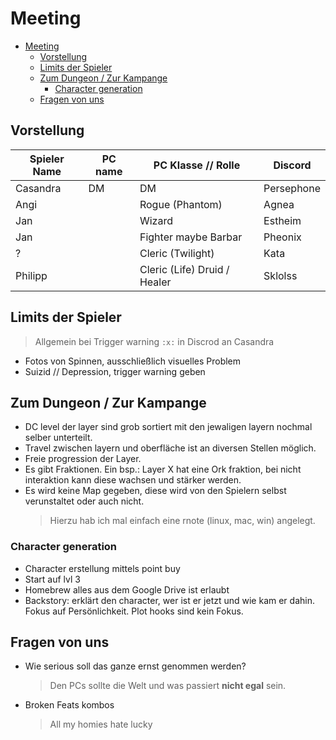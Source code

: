# Meeting

- [Meeting](#meeting)
  - [Vorstellung](#vorstellung)
  - [Limits der Spieler](#limits-der-spieler)
  - [Zum Dungeon / Zur Kampange](#zum-dungeon--zur-kampange)
    - [Character generation](#character-generation)
  - [Fragen von uns](#fragen-von-uns)

## Vorstellung

Spieler Name | PC name | PC Klasse // Rolle | Discord |
-------- | ------- | -------- | ------- |
Casandra  | DM  | DM | Persephone|
Angi  |  | Rogue (Phantom) | Agnea |
Jan |  | Wizard | Estheim |
Jan | | Fighter maybe Barbar | Pheonix|
? | | Cleric (Twilight) | Kata |
Philipp | |Cleric (Life)  Druid / Healer | Sklolss|

## Limits der Spieler

> Allgemein bei Trigger warning ```:x:``` in Discrod an Casandra

- Fotos von Spinnen, ausschließlich visuelles Problem
- Suizid // Depression, trigger warning geben

## Zum Dungeon / Zur Kampange

- DC level der layer sind grob sortiert mit den jewaligen layern nochmal selber unterteilt.
- Travel zwischen layern und oberfläche ist an diversen Stellen möglich.
- Freie progression der Layer.
- Es gibt Fraktionen. Ein bsp.: Layer X hat eine Ork fraktion, bei nicht interaktion kann diese wachsen und stärker werden.
- Es wird keine Map gegeben, diese wird von den Spielern selbst verunstaltet oder auch nicht.
  > Hierzu hab ich mal einfach eine rnote (linux, mac, win) angelegt.

### Character generation

- Character erstellung mittels point buy
- Start auf lvl 3
- Homebrew alles aus dem Google Drive ist erlaubt
- Backstory: erklärt den character, wer ist er jetzt und wie kam er dahin. Fokus auf Persönlichkeit. Plot hooks sind kein Fokus.

## Fragen von uns

- Wie serious soll das ganze ernst genommen werden?
  > Den PCs sollte die Welt und was passiert **nicht egal** sein.
- Broken Feats kombos
  > All my homies hate lucky
